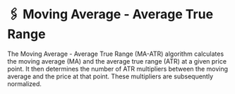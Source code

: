 # 🖇️ Moving Average - Average True Range

The Moving Average - Average True Range (MA-ATR) algorithm calculates the moving average (MA) and the average true range (ATR) at a given price point. It then determines the number of ATR multipliers between the moving average and the price at that point. These multipliers are subsequently normalized.

